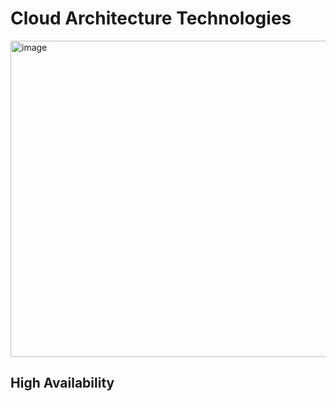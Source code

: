 # Cloud Architecture Technologies

<img width="737" height="506" alt="image" src="https://github.com/user-attachments/assets/40d1dbb0-b7a2-48bc-bc1e-c49a9421908a" />



## High Availability

